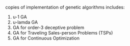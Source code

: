 copies of implementation of genetic algorithms
includes:
  1. u-1 GA
  2. u-lamda GA
  3. GA for order-3 deceptive problem
  4. GA for Traveling Sales-person Problems (TSPs)
  5. GA for Continuous Optimization
